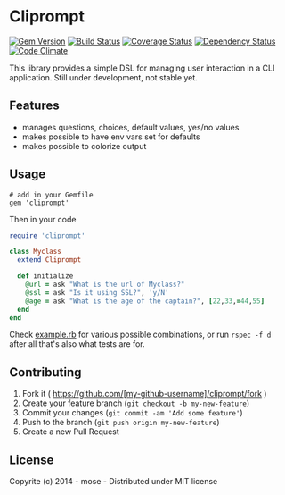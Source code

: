 Cliprompt
==============

[![Gem Version](https://badge.fury.io/rb/cliprompt.png)](http://rubygems.org/gems/cliprompt)
[![Build Status](https://travis-ci.org/mose/cliprompt.png?branch=master)](https://travis-ci.org/mose/cliprompt)
[![Coverage Status](https://coveralls.io/repos/mose/cliprompt/badge.png?branch=master)](https://coveralls.io/r/mose/cliprompt?branch=master)
[![Dependency Status](https://gemnasium.com/mose/cliprompt.svg)](https://gemnasium.com/mose/cliprompt)
[![Code Climate](https://codeclimate.com/github/mose/cliprompt.png)](https://codeclimate.com/github/mose/cliprompt)

This library provides a simple DSL for managing user interaction in a CLI application. Still under development, not stable yet.

Features
----------

- manages questions, choices, default values, yes/no values
- makes possible to have env vars set for defaults
- makes possible to colorize output

Usage
----------

    # add in your Gemfile
    gem 'cliprompt'

Then in your code

```rb
require 'cliprompt'

class Myclass
  extend Cliprompt

  def initialize
    @url = ask "What is the url of Myclass?"
    @ssl = ask "Is it using SSL?", 'y/N'
    @age = ask "What is the age of the captain?", [22,33,=44,55]
  end
end
```

Check [example.rb](https://github.com/mose/cliprompt/blob/master/example.rb) for various possible combinations, or run `rspec -f d` after all that's also what tests are for.

Contributing
-----------------

1. Fork it ( https://github.com/[my-github-username]/cliprompt/fork )
2. Create your feature branch (`git checkout -b my-new-feature`)
3. Commit your changes (`git commit -am 'Add some feature'`)
4. Push to the branch (`git push origin my-new-feature`)
5. Create a new Pull Request

License
----------

Copyrite (c) 2014 - mose - Distributed under MIT license
